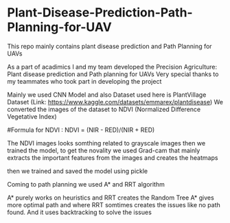 # Plant-Disease-Prediction-Path-Planning-for-UAV
This repo mainly contains plant disease prediction and Path Planning for UAVs

As a part of acadimics I and my team developed the Precision Agriculture: Plant disease prediction and Path planning for UAVs
Very special thanks to my teammates who took part in developing the project


Mainly we used CNN Model and also Dataset used here is PlantVillage Dataset (Link: https://www.kaggle.com/datasets/emmarex/plantdisease)
We converted the images of the dataset to NDVI (Normalized Difference Vegetative Index) 

#Formula for NDVI : NDVI = (NIR - RED)/(NIR + RED)

The NDVI images looks somthing related to grayscale images then we trained the model, to get the novality we used Grad-cam that mainly 
extracts the important features from the images and creates the heatmaps

then we trained and saved the model using pickle

Coming to path planning we used A* and RRT algorithm 

A* purely works on heuristics and RRT creates the Random Tree
A* gives more optimal path and where RRT somtimes creates the issues like no path found. And it uses backtracking to solve the issues



